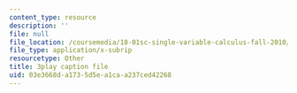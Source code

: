 ```yaml
---
content_type: resource
description: ''
file: null
file_location: /coursemedia/18-01sc-single-variable-calculus-fall-2010/03e3668da1735d5ea1caa237ced42268_7K1sB05pE0A.vtt
file_type: application/x-subrip
resourcetype: Other
title: 3play caption file
uid: 03e3668d-a173-5d5e-a1ca-a237ced42268
---
```

